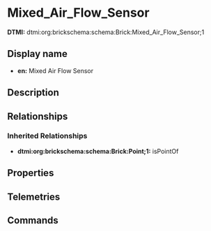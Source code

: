 # Mixed_Air_Flow_Sensor
**DTMI:** dtmi:org:brickschema:schema:Brick:Mixed_Air_Flow_Sensor;1
## Display name
- **en:** Mixed Air Flow Sensor
## Description
## Relationships
### Inherited Relationships
* **dtmi:org:brickschema:schema:Brick:Point;1:** isPointOf
## Properties
## Telemetries
## Commands
